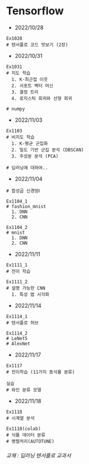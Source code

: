 # Tensorflow
* 2022/10/28
```
Ex1028 
# 텐서플로 코드 맛보기 (2장)
```
* 2022/10/31
```
Ex1031   
# 지도 학습 
  1. K-최근접 이웃  
  2. 서포트 벡터 머신
  3. 결정 트리
  4. 로지스틱 회귀와 선형 회귀
  
# numpy 
``` 
* 2022/11/03
```
Ex1103
# 비지도 학습
  1. K-평균 군집화
  2. 밀도 기반 군집 분석 (DBSCAN)
  3. 주성분 분석 (PCA)
  
# 딥러닝에 대하여..
```
* 2022/11/04
```
# 합성곱 신경망Ⅰ

Ex1104_1
# fashion_mnist
  1. DNN
  2. CNN
  
Ex1104_2
# mnist
  1. DNN
  2. CNN
```
* 2022/11/11
```
Ex1111_1
# 전이 학습

Ex1111_2
# 설명 가능한 CNN
  1. 특성 맵 시각화
```
* 2022/11/14
```
Ex1114_1
# 텐서플로 허브

Ex1114_2
# LeNet5
# AlexNet
```
* 2022/11/17
```
Ex1117
# 전이학습 (11가지 동식물 분류)

실습
# 와인 분류 모델
```
* 2022/11/18
```
Ex1118
# 시계열 분석

Ex1118(colab)
# 식물 데이터 분류
# 병렬처리(AUTOTUNE)
```












###### 교재 : 딥러닝 텐서플로 교과서
